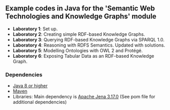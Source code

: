 ## Example codes in Java for the 'Semantic Web Technologies and Knowledge Graphs' module

- **Laboratory 1**: Set up.
- **Laboratory 2**: Creating simple RDF-based Knowledge Graphs.
- **Laboratory 3**: Querying RDF-based Knowledge Graphs via SPARQL 1.0.
- **Laboratory 4**: Reasoning with RDFS Semantics. Updated with solutions.
- **Laboratory 5**: Modelling Ontologies with OWL 2 and Protégé.
- **Laboratory 6**: Exposing Tabular Data as an RDF-based Knowledge Graph.

### Dependencies

- [Java 8 or higher](https://www.oracle.com/uk/java/technologies/javase-downloads.html)
- [Maven](https://maven.apache.org/install.html) 
- Libraries: Main dependency is [Apache Jena 3.17.0](https://jena.apache.org/index.html) (See pom file for additional dependencies)

